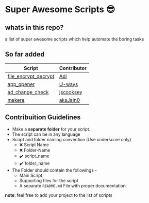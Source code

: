 # Super Awesome Scripts 😎


## whats in this repo?
a list of super awesome scripts which help automate the boring tasks

## So far added
| Script | Contributor|
|--|--|
|[file_encrypt_decrypt](https://github.com/adityaarakeri/super-scripts/tree/master/file_encrypt_decrypt) | [Adi](https://github.com/adityaarakeri) |
|[app_opener](https://github.com/adityaarakeri/super-scripts/tree/master/app_opener) | [U-ways](https://github.com/U-ways) |
| [ad_change_check](https://github.com/adityaarakeri/super-scripts/tree/master/ad_change_check) | [jscooksey](https://github.com/jscooksey)
| [makere](https://github.com/adityaarakeri/super-scripts/tree/master/makere) | [aksJain0](https://github.com/aksJain0)

## Contribuition Guidelines
- Make a **separate folder** for your script.
- The script can be in any language
- Script and folder naming convention (Use underscore only) 
	- :x: Script Name
	- :x: Folder-Name
	- :heavy_check_mark: script_name
	- :heavy_check_mark: folder_name
- The Folder should contain the followings -
	- Main Script, 
	- Supporting files for the script
	- A separate `README.md` File with proper documentation.

**note**: feel free to add your project to the list of scripts
